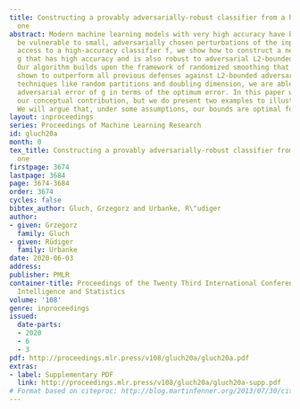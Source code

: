 ```yaml
---
title: Constructing a provably adversarially-robust classifier from a high accuracy
  one
abstract: Modern machine learning models with very high accuracy have been shown to
  be vulnerable to small, adversarially chosen perturbations of the input. Given black-box
  access to a high-accuracy classifier f, we show how to construct a new classifier
  g that has high accuracy and is also robust to adversarial L2-bounded perturbations.
  Our algorithm builds upon the framework of randomized smoothing that has been recently
  shown to outperform all previous defenses against L2-bounded adversaries. Using
  techniques like random partitions and doubling dimension, we are able to bound the
  adversarial error of g in terms of the optimum error. In this paper we focus on
  our conceptual contribution, but we do present two examples to illustrate our framework.
  We will argue that, under some assumptions, our bounds are optimal for these cases.
layout: inproceedings
series: Proceedings of Machine Learning Research
id: gluch20a
month: 0
tex_title: Constructing a provably adversarially-robust classifier from a high accuracy
  one
firstpage: 3674
lastpage: 3684
page: 3674-3684
order: 3674
cycles: false
bibtex_author: Gluch, Grzegorz and Urbanke, R\"udiger
author:
- given: Grzegorz
  family: Gluch
- given: Rüdiger
  family: Urbanke
date: 2020-06-03
address: 
publisher: PMLR
container-title: Proceedings of the Twenty Third International Conference on Artificial
  Intelligence and Statistics
volume: '108'
genre: inproceedings
issued:
  date-parts:
  - 2020
  - 6
  - 3
pdf: http://proceedings.mlr.press/v108/gluch20a/gluch20a.pdf
extras:
- label: Supplementary PDF
  link: http://proceedings.mlr.press/v108/gluch20a/gluch20a-supp.pdf
# Format based on citeproc: http://blog.martinfenner.org/2013/07/30/citeproc-yaml-for-bibliographies/
---
```

